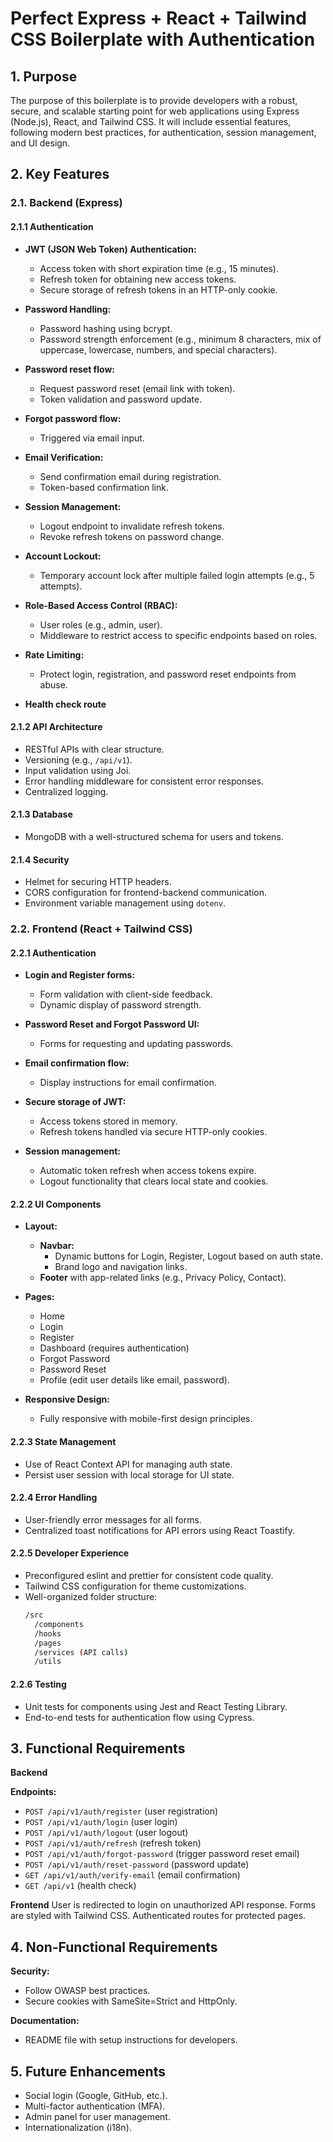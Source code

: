 # Perfect Express + React + Tailwind CSS Boilerplate with Authentication

## 1. Purpose
The purpose of this boilerplate is to provide developers with a robust, secure, and scalable starting point for web applications using Express (Node.js), React, and Tailwind CSS. It will include essential features, following modern best practices, for authentication, session management, and UI design.

## 2. Key Features

### 2.1. Backend (Express)

#### 2.1.1 Authentication

- **JWT (JSON Web Token) Authentication:**
  - Access token with short expiration time (e.g., 15 minutes).
  - Refresh token for obtaining new access tokens.
  - Secure storage of refresh tokens in an HTTP-only cookie.
  
- **Password Handling:**
  - Password hashing using bcrypt.
  - Password strength enforcement (e.g., minimum 8 characters, mix of uppercase, lowercase, numbers, and special characters).
  
- **Password reset flow:**
  - Request password reset (email link with token).
  - Token validation and password update.
  
- **Forgot password flow:**
  - Triggered via email input.
  
- **Email Verification:**
  - Send confirmation email during registration.
  - Token-based confirmation link.
  
- **Session Management:**
  - Logout endpoint to invalidate refresh tokens.
  - Revoke refresh tokens on password change.
  
- **Account Lockout:**
  - Temporary account lock after multiple failed login attempts (e.g., 5 attempts).
  
- **Role-Based Access Control (RBAC):**
  - User roles (e.g., admin, user).
  - Middleware to restrict access to specific endpoints based on roles.
  
- **Rate Limiting:**
  - Protect login, registration, and password reset endpoints from abuse.
  
- **Health check route**

#### 2.1.2 API Architecture

- RESTful APIs with clear structure.
- Versioning (e.g., `/api/v1`).
- Input validation using Joi.
- Error handling middleware for consistent error responses.
- Centralized logging.

#### 2.1.3 Database

- MongoDB with a well-structured schema for users and tokens.

#### 2.1.4 Security

- Helmet for securing HTTP headers.
- CORS configuration for frontend-backend communication.
- Environment variable management using `dotenv`.

### 2.2. Frontend (React + Tailwind CSS)

#### 2.2.1 Authentication

- **Login and Register forms:**
  - Form validation with client-side feedback.
  - Dynamic display of password strength.
  
- **Password Reset and Forgot Password UI:**
  - Forms for requesting and updating passwords.
  
- **Email confirmation flow:**
  - Display instructions for email confirmation.
  
- **Secure storage of JWT:**
  - Access tokens stored in memory.
  - Refresh tokens handled via secure HTTP-only cookies.
  
- **Session management:**
  - Automatic token refresh when access tokens expire.
  - Logout functionality that clears local state and cookies.

#### 2.2.2 UI Components

- **Layout:**
  - **Navbar:**
    - Dynamic buttons for Login, Register, Logout based on auth state.
    - Brand logo and navigation links.
  - **Footer** with app-related links (e.g., Privacy Policy, Contact).
  
- **Pages:**
  - Home
  - Login
  - Register
  - Dashboard (requires authentication)
  - Forgot Password
  - Password Reset
  - Profile (edit user details like email, password).
  
- **Responsive Design:**
  - Fully responsive with mobile-first design principles.

#### 2.2.3 State Management

- Use of React Context API for managing auth state.
- Persist user session with local storage for UI state.

#### 2.2.4 Error Handling

- User-friendly error messages for all forms.
- Centralized toast notifications for API errors using React Toastify.

#### 2.2.5 Developer Experience

- Preconfigured eslint and prettier for consistent code quality.
- Tailwind CSS configuration for theme customizations.
- Well-organized folder structure:
  ```bash
  /src
    /components
    /hooks
    /pages
    /services (API calls)
    /utils
  ```

#### 2.2.6 Testing

- Unit tests for components using Jest and React Testing Library.
- End-to-end tests for authentication flow using Cypress.

## 3. Functional Requirements

**Backend**

**Endpoints:**
- `POST /api/v1/auth/register` (user registration)
- `POST /api/v1/auth/login` (user login)
- `POST /api/v1/auth/logout` (user logout)
- `POST /api/v1/auth/refresh` (refresh token)
- `POST /api/v1/auth/forgot-password` (trigger password reset email)
- `POST /api/v1/auth/reset-password` (password update)
- `GET /api/v1/auth/verify-email` (email confirmation)
- `GET /api/v1` (health check)


**Frontend**
    User is redirected to login on unauthorized API response.
    Forms are styled with Tailwind CSS.
    Authenticated routes for protected pages.

## 4. Non-Functional Requirements

**Security:**
- Follow OWASP best practices.
- Secure cookies with SameSite=Strict and HttpOnly.

**Documentation:**
- README file with setup instructions for developers.

## 5. Future Enhancements
- Social login (Google, GitHub, etc.).
- Multi-factor authentication (MFA).
- Admin panel for user management.
- Internationalization (i18n).

